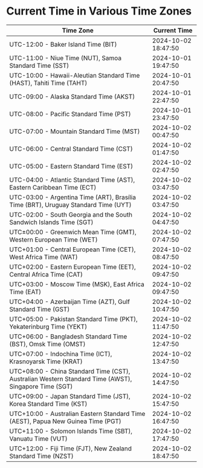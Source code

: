 # Current Time in Various Time Zones

| Time Zone | Current Time |
|-----------|--------------|
| UTC-12:00 - Baker Island Time (BIT) | 2024-10-02 18:47:50 |
| UTC-11:00 - Niue Time (NUT), Samoa Standard Time (SST) | 2024-10-01 19:47:50 |
| UTC-10:00 - Hawaii-Aleutian Standard Time (HAST), Tahiti Time (TAHT) | 2024-10-01 20:47:50 |
| UTC-09:00 - Alaska Standard Time (AKST) | 2024-10-01 22:47:50 |
| UTC-08:00 - Pacific Standard Time (PST) | 2024-10-01 23:47:50 |
| UTC-07:00 - Mountain Standard Time (MST) | 2024-10-02 00:47:50 |
| UTC-06:00 - Central Standard Time (CST) | 2024-10-02 01:47:50 |
| UTC-05:00 - Eastern Standard Time (EST) | 2024-10-02 02:47:50 |
| UTC-04:00 - Atlantic Standard Time (AST), Eastern Caribbean Time (ECT) | 2024-10-02 03:47:50 |
| UTC-03:00 - Argentina Time (ART), Brasília Time (BRT), Uruguay Standard Time (UYT) | 2024-10-02 03:47:50 |
| UTC-02:00 - South Georgia and the South Sandwich Islands Time (SGT) | 2024-10-02 04:47:50 |
| UTC±00:00 - Greenwich Mean Time (GMT), Western European Time (WET) | 2024-10-02 07:47:50 |
| UTC+01:00 - Central European Time (CET), West Africa Time (WAT) | 2024-10-02 08:47:50 |
| UTC+02:00 - Eastern European Time (EET), Central Africa Time (CAT) | 2024-10-02 09:47:50 |
| UTC+03:00 - Moscow Time (MSK), East Africa Time (EAT) | 2024-10-02 09:47:50 |
| UTC+04:00 - Azerbaijan Time (AZT), Gulf Standard Time (GST) | 2024-10-02 10:47:50 |
| UTC+05:00 - Pakistan Standard Time (PKT), Yekaterinburg Time (YEKT) | 2024-10-02 11:47:50 |
| UTC+06:00 - Bangladesh Standard Time (BST), Omsk Time (OMST) | 2024-10-02 12:47:50 |
| UTC+07:00 - Indochina Time (ICT), Krasnoyarsk Time (KRAT) | 2024-10-02 13:47:50 |
| UTC+08:00 - China Standard Time (CST), Australian Western Standard Time (AWST), Singapore Time (SGT) | 2024-10-02 14:47:50 |
| UTC+09:00 - Japan Standard Time (JST), Korea Standard Time (KST) | 2024-10-02 15:47:50 |
| UTC+10:00 - Australian Eastern Standard Time (AEST), Papua New Guinea Time (PGT) | 2024-10-02 16:47:50 |
| UTC+11:00 - Solomon Islands Time (SBT), Vanuatu Time (VUT) | 2024-10-02 17:47:50 |
| UTC+12:00 - Fiji Time (FJT), New Zealand Standard Time (NZST) | 2024-10-02 18:47:50 |
